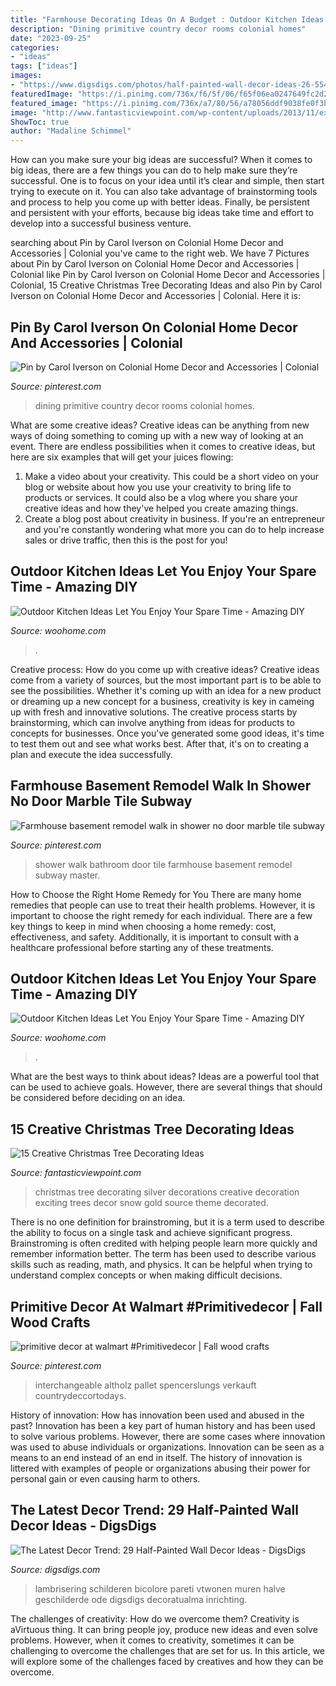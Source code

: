 ```yaml
---
title: "Farmhouse Decorating Ideas On A Budget : Outdoor Kitchen Ideas Let You Enjoy Your Spare Time"
description: "Dining primitive country decor rooms colonial homes"
date: "2023-09-25"
categories:
- "ideas"
tags: ["ideas"]
images:
- "https://www.digsdigs.com/photos/half-painted-wall-decor-ideas-26-554x738.jpg"
featuredImage: "https://i.pinimg.com/736x/f6/5f/06/f65f06ea0247649fc2d2be75818c082c.jpg"
featured_image: "https://i.pinimg.com/736x/a7/80/56/a78056ddf9038fe0f3b4033dd1919904.jpg"
image: "http://www.fantasticviewpoint.com/wp-content/uploads/2013/11/exciting-silver-and-white-christmas-tree-decorations-1.jpg"
ShowToc: true
author: "Madaline Schimmel"
---
```



How can you make sure your big ideas are successful?
When it comes to big ideas, there are a few things you can do to help make sure they’re successful. One is to focus on your idea until it’s clear and simple, then start trying to execute on it. You can also take advantage of brainstorming tools and process to help you come up with better ideas. Finally, be persistent and persistent with your efforts, because big ideas take time and effort to develop into a successful business venture.

	

		
searching about Pin by Carol Iverson on Colonial Home Decor and Accessories | Colonial you've came to the right web. We have 7 Pictures about Pin by Carol Iverson on Colonial Home Decor and Accessories | Colonial like Pin by Carol Iverson on Colonial Home Decor and Accessories | Colonial, 15 Creative Christmas Tree Decorating Ideas and also Pin by Carol Iverson on Colonial Home Decor and Accessories | Colonial. Here it is:
		
    
## Pin By Carol Iverson On Colonial Home Decor And Accessories | Colonial

<img loading=lazy src="https://i.pinimg.com/736x/a7/80/56/a78056ddf9038fe0f3b4033dd1919904.jpg" onerror="this.onerror=null;this.src='https://tse3.mm.bing.net/th?id=OIP.IejUy7cuPAzcxT89e_muowHaJ3&amp;pid=15.1';" alt="Pin by Carol Iverson on Colonial Home Decor and Accessories | Colonial">

_Source: pinterest.com_

>dining primitive country decor rooms colonial homes. 

	

What are some creative ideas?
Creative ideas can be anything from new ways of doing something to coming up with a new way of looking at an event. There are endless possibilities when it comes to creative ideas, but here are six examples that will get your juices flowing: 
1. Make a video about your creativity. This could be a short video on your blog or website about how you use your creativity to bring life to products or services. It could also be a vlog where you share your creative ideas and how they've helped you create amazing things. 
2. Create a blog post about creativity in business. If you're an entrepreneur and you're constantly wondering what more you can do to help increase sales or drive traffic, then this is the post for you!

    
## Outdoor Kitchen Ideas Let You Enjoy Your Spare Time - Amazing DIY

<img loading=lazy src="https://www.woohome.com/wp-content/uploads/2014/02/outdoor-kitchen-19.jpg" onerror="this.onerror=null;this.src='https://tse2.mm.bing.net/th?id=OIP.krPC0C99gkwngGeiHCh5BAHaJ3&amp;pid=15.1';" alt="Outdoor Kitchen Ideas Let You Enjoy Your Spare Time - Amazing DIY">

_Source: woohome.com_

>. 

	

Creative process: How do you come up with creative ideas?
Creative ideas come from a variety of sources, but the most important part is to be able to see the possibilities. Whether it's coming up with an idea for a new product or dreaming up a new concept for a business, creativity is key in cameing up with fresh and innovative solutions. The creative process starts by brainstorming, which can involve anything from ideas for products to concepts for businesses. Once you've generated some good ideas, it's time to test them out and see what works best. After that, it's on to creating a plan and execute the idea successfully.

    
## Farmhouse Basement Remodel Walk In Shower No Door Marble Tile Subway

<img loading=lazy src="https://i.pinimg.com/736x/f6/5f/06/f65f06ea0247649fc2d2be75818c082c.jpg" onerror="this.onerror=null;this.src='https://tse3.mm.bing.net/th?id=OIP.Gj08VZIT5fd5nvN52l3BpAHaJ4&amp;pid=15.1';" alt="Farmhouse basement remodel walk in shower no door marble tile subway">

_Source: pinterest.com_

>shower walk bathroom door tile farmhouse basement remodel subway master. 

	

How to Choose the Right Home Remedy for You
There are many home remedies that people can use to treat their health problems. However, it is important to choose the right remedy for each individual. There are a few key things to keep in mind when choosing a home remedy: cost, effectiveness, and safety. Additionally, it is important to consult with a healthcare professional before starting any of these treatments.

    
## Outdoor Kitchen Ideas Let You Enjoy Your Spare Time - Amazing DIY

<img loading=lazy src="https://www.woohome.com/wp-content/uploads/2014/02/outdoor-kitchen-6.jpg" onerror="this.onerror=null;this.src='https://tse2.mm.bing.net/th?id=OIP.5bWRZkfEsjLAS-lvp_9fBgHaJe&amp;pid=15.1';" alt="Outdoor Kitchen Ideas Let You Enjoy Your Spare Time - Amazing DIY">

_Source: woohome.com_

>. 

	

What are the best ways to think about ideas?
Ideas are a powerful tool that can be used to achieve goals. However, there are several things that should be considered before deciding on an idea.

    
## 15 Creative Christmas Tree Decorating Ideas

<img loading=lazy src="http://www.fantasticviewpoint.com/wp-content/uploads/2013/11/exciting-silver-and-white-christmas-tree-decorations-1.jpg" onerror="this.onerror=null;this.src='https://tse1.mm.bing.net/th?id=OIP.3zCIEwxnLtxMn7scKpr4KAHaJ7&amp;pid=15.1';" alt="15 Creative Christmas Tree Decorating Ideas">

_Source: fantasticviewpoint.com_

>christmas tree decorating silver decorations creative decoration exciting trees decor snow gold source theme decorated. 

	

There is no one definition for brainstroming, but it is a term used to describe the ability to focus on a single task and achieve significant progress. Brainstroming is often credited with helping people learn more quickly and remember information better. The term has been used to describe various skills such as reading, math, and physics. It can be helpful when trying to understand complex concepts or when making difficult decisions.

    
## Primitive Decor At Walmart #Primitivedecor | Fall Wood Crafts

<img loading=lazy src="https://i.pinimg.com/736x/f4/0e/f7/f40ef7952c159c461e88b42b9c05d9a6.jpg" onerror="this.onerror=null;this.src='https://tse2.mm.bing.net/th?id=OIP.raU3YQaYiKN8_fBVBxRNngHaLH&amp;pid=15.1';" alt="primitive decor at walmart #Primitivedecor | Fall wood crafts">

_Source: pinterest.com_

>interchangeable altholz pallet spencerslungs verkauft countrydeccortodays. 

	

History of innovation: How has innovation been used and abused in the past?
Innovation has been a key part of human history and has been used to solve various problems. However, there are some cases where innovation was used to abuse individuals or organizations. Innovation can be seen as a means to an end instead of an end in itself. The history of innovation is littered with examples of people or organizations abusing their power for personal gain or even causing harm to others.

    
## The Latest Decor Trend: 29 Half-Painted Wall Decor Ideas - DigsDigs

<img loading=lazy src="https://www.digsdigs.com/photos/half-painted-wall-decor-ideas-26-554x738.jpg" onerror="this.onerror=null;this.src='https://tse4.mm.bing.net/th?id=OIP.OiVRFKOpZRvpdiLzh1iwHAHaJ3&amp;pid=15.1';" alt="The Latest Decor Trend: 29 Half-Painted Wall Decor Ideas - DigsDigs">

_Source: digsdigs.com_

>lambrisering schilderen bicolore pareti vtwonen muren halve geschilderde ode digsdigs decoratualma inrichting. 

	

The challenges of creativity: How do we overcome them?
Creativity is aVirtuous thing. It can bring people joy, produce new ideas and even solve problems. However, when it comes to creativity, sometimes it can be challenging to overcome the challenges that are set for us. In this article, we will explore some of the challenges faced by creatives and how they can be overcome.

